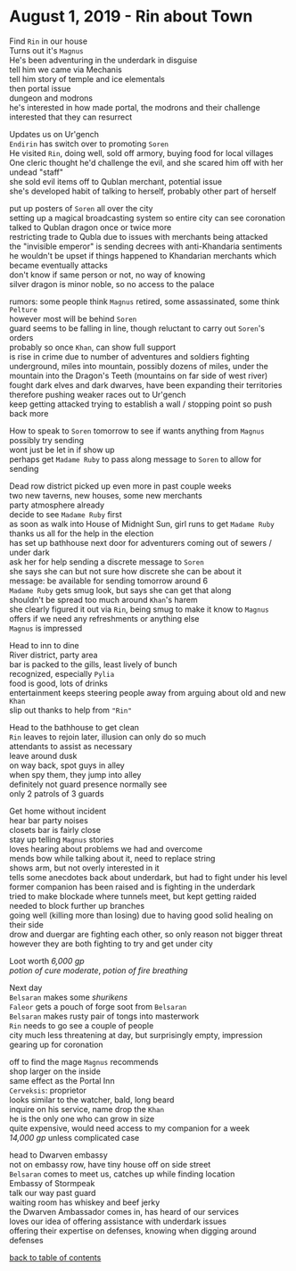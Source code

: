 # August 1, 2019 - Rin about Town

Find `Rin` in our house  
Turns out it's `Magnus`  
He's been adventuring in the underdark in disguise  
tell him we came via Mechanis  
tell him story of temple and ice elementals  
then portal issue  
dungeon and modrons  
he's interested in how made portal, the modrons and their challenge  
interested that they can resurrect  

Updates us on Ur'gench  
`Endirin` has switch over to promoting `Soren`  
He visited `Rin`, doing well, sold off armory, buying food for local villages  
One cleric thought he'd challenge the evil, and she scared him off with her undead "staff"  
she sold evil items off to Qublan merchant, potential issue  
she's developed habit of talking to herself, probably other part of herself  

put up posters of `Soren` all over the city  
setting up a magical broadcasting system so entire city can see coronation  
talked to Qublan dragon once or twice more  
restricting trade to Qubla due to issues with merchants being attacked  
the "invisible emperor" is sending decrees with anti-Khandaria sentiments  
he wouldn't be upset if things happened to Khandarian merchants which became eventually attacks  
don't know if same person or not, no way of knowing  
silver dragon is minor noble, so no access to the palace  

rumors: some people think `Magnus` retired, some assassinated, some think `Pelture`  
however most will be behind `Soren`  
guard seems to be falling in line, though reluctant to carry out `Soren`'s orders  
probably so once `Khan`, can show full support  
is rise in crime due to number of adventures and soldiers fighting underground, miles into mountain, possibly dozens of miles, under the mountain into the Dragon's Teeth (mountains on far side of west river)  
fought dark elves and dark dwarves, have been expanding their territories  
therefore pushing weaker races out to Ur'gench  
keep getting attacked trying to establish a wall / stopping point so push back more  

How to speak to `Soren` tomorrow to see if wants anything from `Magnus`  
possibly try sending  
wont just be let in if show up  
perhaps get `Madame Ruby` to pass along message to `Soren` to allow for sending  

Dead row district picked up even more in past couple weeks  
two new taverns, new houses, some new merchants  
party atmosphere already  
decide to see `Madame Ruby` first  
as soon as walk into House of Midnight Sun, girl runs to get `Madame Ruby`  
thanks us all for the help in the election  
has set up bathhouse next door for adventurers coming out of sewers / under dark  
ask her for help sending a discrete message to `Soren`  
she says she can but not sure how discrete she can be about it  
message: be available for sending tomorrow around 6  
`Madame Ruby` gets smug look, but says she can get that along  
shouldn't be spread too much around `Khan`'s harem  
she clearly figured it out via `Rin`, being smug to make it know to `Magnus`  
offers if we need any refreshments or anything else  
`Magnus` is impressed  

Head to inn to dine  
River district, party area  
bar is packed to the gills, least lively of bunch  
recognized, especially `Pylia`  
food is good, lots of drinks  
entertainment keeps steering people away from arguing about old and new `Khan`  
slip out thanks to help from `"Rin" ` 

Head to the bathhouse to get clean  
`Rin` leaves to rejoin later, illusion can only do so much  
attendants to assist as necessary  
leave around dusk  
on way back, spot guys in alley  
when spy them, they jump into alley  
definitely not guard presence normally see  
only 2 patrols of 3 guards  

Get home without incident  
hear bar party noises  
closets bar is fairly close  
stay up telling `Magnus` stories  
loves hearing about problems we had and overcome  
mends bow while talking about it, need to replace string  
shows arm, but not overly interested in it  
tells some anecdotes back about underdark, but had to fight under his level  
former companion has been raised and is fighting in the underdark  
tried to make blockade where tunnels meet, but kept getting raided  
needed to block further up branches  
going well (killing more than losing) due to having good solid healing on their side  
drow and duergar are fighting each other, so only reason not bigger threat  
however they are both fighting to try and get under city  

Loot worth _6,000 gp_  
_potion of cure moderate_, _potion of fire breathing_  

Next day  
`Belsaran` makes some _shurikens_  
`Faleor` gets a pouch of forge soot from `Belsaran`  
`Belsaran` makes rusty pair of tongs into masterwork  
`Rin` needs to go see a couple of people  
city much less threatening at day, but surprisingly empty, impression gearing up for coronation  

off to find the mage `Magnus` recommends  
shop larger on the inside  
same effect as the Portal Inn  
`Cerveksis`: proprietor    
looks similar to the watcher, bald, long beard  
inquire on his service, name drop the `Khan`  
he is the only one who can grow in size  
quite expensive, would need access to my companion for a week  
_14,000 gp_ unless complicated case  

head to Dwarven embassy  
not on embassy row, have tiny house off on side street  
`Belsaran` comes to meet us, catches up while finding location  
Embassy of Stormpeak  
talk our way past guard  
waiting room has whiskey and beef jerky  
the Dwarven Ambassador comes in, has heard of our services  
loves our idea of offering assistance with underdark issues  
offering their expertise on defenses, knowing when digging around defenses  

[back to table of contents](/sessions/README.md)
